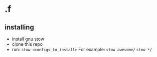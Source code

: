 # .f

## installing
- install gnu stow
- clone this repo
- run:
  `stow <configs_to_install>`
  For example:
  `stow awesome/`
  `stow */`
